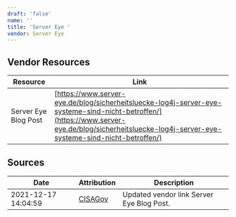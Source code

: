 ```yaml
---
draft: 'false'
name: ''
title: 'Server Eye '
vendor: Server Eye
---
```


## Vendor Resources
| Resource | Link |
| --- | --- |
| Server Eye Blog Post | [https://www.server-eye.de/blog/sicherheitsluecke-log4j-server-eye-systeme-sind-nicht-betroffen/](https://www.server-eye.de/blog/sicherheitsluecke-log4j-server-eye-systeme-sind-nicht-betroffen/) |



## Sources
| Date | Attribution | Description |
| --- | --- | --- |
| 2021-12-17 14:04:59 | [CISAGov](https://raw.githubusercontent.com/cisagov/log4j-affected-db/develop/README.md) | Updated vendor link Server Eye Blog Post.  |
